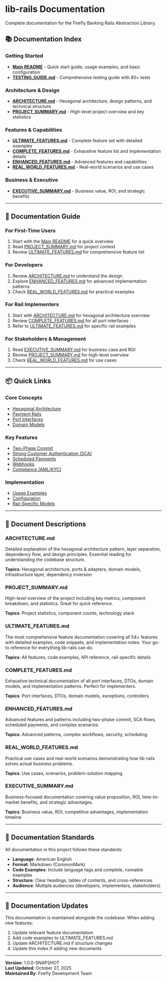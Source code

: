 # lib-rails Documentation

Complete documentation for the Firefly Banking Rails Abstraction Library.

## 📚 Documentation Index

### Getting Started
- **[Main README](../README.md)** - Quick start guide, usage examples, and basic configuration
- **[TESTING_GUIDE.md](TESTING_GUIDE.md)** - Comprehensive testing guide with 80+ tests

### Architecture & Design
- **[ARCHITECTURE.md](ARCHITECTURE.md)** - Hexagonal architecture, design patterns, and technical structure
- **[PROJECT_SUMMARY.md](PROJECT_SUMMARY.md)** - High-level project overview and key statistics

### Features & Capabilities
- **[ULTIMATE_FEATURES.md](ULTIMATE_FEATURES.md)** - Complete feature set with detailed examples
- **[COMPLETE_FEATURES.md](COMPLETE_FEATURES.md)** - Exhaustive feature list and implementation details
- **[ENHANCED_FEATURES.md](ENHANCED_FEATURES.md)** - Advanced features and capabilities
- **[REAL_WORLD_FEATURES.md](REAL_WORLD_FEATURES.md)** - Real-world scenarios and use cases

### Business & Executive
- **[EXECUTIVE_SUMMARY.md](EXECUTIVE_SUMMARY.md)** - Business value, ROI, and strategic benefits

---

## 📖 Documentation Guide

### For First-Time Users
1. Start with the [Main README](../README.md) for a quick overview
2. Read [PROJECT_SUMMARY.md](PROJECT_SUMMARY.md) for project context
3. Review [ULTIMATE_FEATURES.md](ULTIMATE_FEATURES.md) for comprehensive feature list

### For Developers
1. Review [ARCHITECTURE.md](ARCHITECTURE.md) to understand the design
2. Explore [ENHANCED_FEATURES.md](ENHANCED_FEATURES.md) for advanced implementation patterns
3. Check [REAL_WORLD_FEATURES.md](REAL_WORLD_FEATURES.md) for practical examples

### For Rail Implementers
1. Start with [ARCHITECTURE.md](ARCHITECTURE.md) for hexagonal architecture overview
2. Review [COMPLETE_FEATURES.md](COMPLETE_FEATURES.md) for all port interfaces
3. Refer to [ULTIMATE_FEATURES.md](ULTIMATE_FEATURES.md) for specific rail examples

### For Stakeholders & Management
1. Read [EXECUTIVE_SUMMARY.md](EXECUTIVE_SUMMARY.md) for business case and ROI
2. Review [PROJECT_SUMMARY.md](PROJECT_SUMMARY.md) for high-level overview
3. Check [REAL_WORLD_FEATURES.md](REAL_WORLD_FEATURES.md) for use cases

---

## 📦 Quick Links

### Core Concepts
- [Hexagonal Architecture](ARCHITECTURE.md#hexagonal-architecture-ports--adapters)
- [Payment Rails](ULTIMATE_FEATURES.md#supported-rails)
- [Port Interfaces](COMPLETE_FEATURES.md#port-interfaces)
- [Domain Models](ARCHITECTURE.md#domain-layer)

### Key Features
- [Two-Phase Commit](ENHANCED_FEATURES.md#two-phase-commit)
- [Strong Customer Authentication (SCA)](ULTIMATE_FEATURES.md#strong-customer-authentication-sca)
- [Scheduled Payments](ENHANCED_FEATURES.md#scheduled-payments)
- [Webhooks](ULTIMATE_FEATURES.md#webhooks)
- [Compliance (AML/KYC)](COMPLETE_FEATURES.md#compliance)

### Implementation
- [Usage Examples](../README.md#usage-examples)
- [Configuration](../README.md#configuration)
- [Rail-Specific Models](COMPLETE_FEATURES.md#rail-specific-models)

---

## 🎯 Document Descriptions

### ARCHITECTURE.md
Detailed explanation of the hexagonal architecture pattern, layer separation, dependency flow, and design principles. Essential reading for understanding the codebase structure.

**Topics**: Hexagonal architecture, ports & adapters, domain models, infrastructure layer, dependency inversion

### PROJECT_SUMMARY.md
High-level overview of the project including key metrics, component breakdown, and statistics. Great for quick reference.

**Topics**: Project statistics, component counts, technology stack

### ULTIMATE_FEATURES.md
The most comprehensive feature documentation covering all 54+ features with detailed examples, code snippets, and implementation notes. Your go-to reference for everything lib-rails can do.

**Topics**: All features, code examples, API reference, rail-specific details

### COMPLETE_FEATURES.md
Exhaustive technical documentation of all port interfaces, DTOs, domain models, and implementation patterns. Perfect for implementers.

**Topics**: Port interfaces, DTOs, domain models, exceptions, controllers

### ENHANCED_FEATURES.md
Advanced features and patterns including two-phase commit, SCA flows, scheduled payments, and complex scenarios.

**Topics**: Advanced patterns, complex workflows, security, scheduling

### REAL_WORLD_FEATURES.md
Practical use cases and real-world scenarios demonstrating how lib-rails solves actual business problems.

**Topics**: Use cases, scenarios, problem-solution mapping

### EXECUTIVE_SUMMARY.md
Business-focused documentation covering value proposition, ROI, time-to-market benefits, and strategic advantages.

**Topics**: Business value, ROI, competitive advantages, implementation timeline

---

## 📝 Documentation Standards

All documentation in this project follows these standards:

- **Language**: American English
- **Format**: Markdown (CommonMark)
- **Code Examples**: Include language tags and complete, runnable examples
- **Structure**: Clear headings, tables of contents, and cross-references
- **Audience**: Multiple audiences (developers, implementers, stakeholders)

---

## 🔄 Documentation Updates

This documentation is maintained alongside the codebase. When adding new features:

1. Update relevant feature documentation
2. Add code examples to ULTIMATE_FEATURES.md
3. Update ARCHITECTURE.md if structure changes
4. Update this index if adding new documents

---

**Version**: 1.0.0-SNAPSHOT  
**Last Updated**: October 27, 2025  
**Maintained By**: Firefly Development Team
